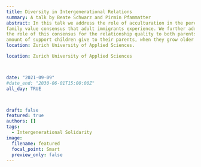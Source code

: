 ```yaml
---
title: Diversity in Intergenerational Relations
summary: A talk by Beate Schwarz and Pirmin Pfammatter
abstract: In this talk we address the role of acculturation in the perceived
family value consensus that adult immigrants experience. We further addressed 
the role of this consensus for the relationship quality to both parents, and the
amount of support children give to their parents, when they grow older
location: Zurich University of Applied Sciences.

location: Zurich University of Applied Sciences



date: "2021-09-09"
#date_end: "2030-06-01T15:00:00Z"
all_day: TRUE



draft: false
featured: true
authors: []
tags:
  - Intergenerational Solidarity
image:
  filename: featured
  focal_point: Smart
  preview_only: false
---
```

